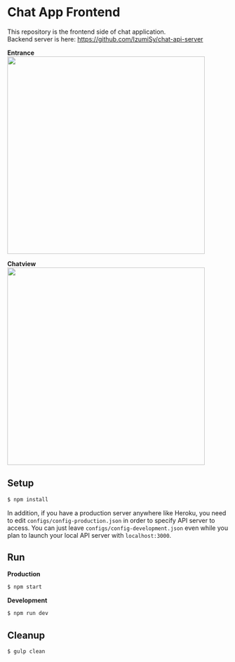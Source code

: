 # Chat App Frontend
This repository is the frontend side of chat application.  
Backend server is here: https://github.com/IzumiSy/chat-api-server

**Entrance**  
<img src="https://dl.dropboxusercontent.com/u/50923926/entrance.png" width="450">

**Chatview**  
<img src="https://dl.dropboxusercontent.com/u/50923926/chat-frontend-screen-shot.png" width="450">

## Setup
```Bash
$ npm install
```
In addition, if you have a production server anywhere like Heroku, you need to edit `configs/config-production.json` in order to specify API server to access. You can just leave `configs/config-development.json` even while you plan to launch your local API server with `localhost:3000`.
## Run
**Production**  
```Bash
$ npm start
```
**Development**  
```Bash
$ npm run dev
```

## Cleanup
```Bash
$ gulp clean
```

